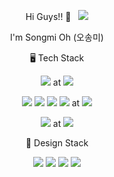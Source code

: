 

<p align="center"> Hi Guys!! 👋 &nbsp; <a href="https://hits.seeyoufarm.com"><img src="https://hits.seeyoufarm.com/api/count/incr/badge.svg?url=https%3A%2F%2Fgithub.com%2Fgjbae1212%2Fhit-counter&count_bg=%231374F7&title_bg=%235FA2EF&icon=react.svg&icon_color=%2308F0F4&title=hits&edge_flat=false"/></a>

<p align="center"> I'm Songmi Oh (오송미)

<p align="center"> 🖥 Tech Stack 
<p align="center"><img src="https://img.shields.io/badge/Swift-FA7343??style=flat&logo=Swift&logoColor=white"/> at <img src="https://img.shields.io/badge/Xcode-147EFB?style=flat&logo=Xcode&logoColor=white"/>

<p align="center"><img src="https://img.shields.io/badge/JavaScript-F7DF1E?style=flat&logo=JavaScript&logoColor=white"/></a>
<img src="https://img.shields.io/badge/HTML-E34F26?style=flat&logo=HTML5&logoColor=white"/> <img src="https://img.shields.io/badge/CSS-1572B6?style=flat&logo=CSS3&logoColor=white"/> <img src="https://img.shields.io/badge/React-61DAFB?style=flat&logo=React&logoColor=white"/></a> at <img src="https://img.shields.io/badge/VisualStudioCode-007ACC??style=flat&logo=VisualStudioCode&logoColor=white"/>

<p align="center"><img src="https://img.shields.io/badge/Python-3776AB?style=flat&logo=Python&logoColor=white"/> at <img src="https://img.shields.io/badge/PyCharm-000000?style=flat&logo=PyCharm&logoColor=white"/>

<p align="center"> 🎨 Design Stack 

<p align="center"><img src="https://img.shields.io/badge/AdobePhotoshop-31A8FF?style=flat&logo=AdobePhotoshop&logoColor=white"/></a>
<img src="https://img.shields.io/badge/AdobeLightroom-31A8FF?style=flat&logo=AdobeLightroom&logoColor=white"/></a>
<img src="https://img.shields.io/badge/AdobeLightroomClassic-31A8FF?style=flat&logo=AdobeLightroomClassic&logoColor=white"/></a>
<img src="https://img.shields.io/badge/AdobeIllustrator-FF9A00?style=flat&logo=AdobeIllustrator&logoColor=white"/></a>

